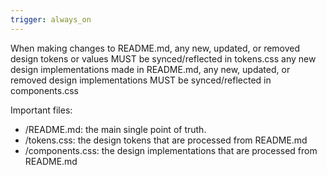 ```yaml
---
trigger: always_on
---
```


When making changes to README.md, any new, updated, or removed design tokens or values MUST be synced/reflected in tokens.css
any new design implementations made in README.md, any new, updated, or removed design implementations MUST be synced/reflected in components.css

Important files:
- <root>/README.md: the main single point of truth.
- <root>/tokens.css:  the design tokens that are processed from README.md
- <root>/components.css: the design implementations that are processed from README.md